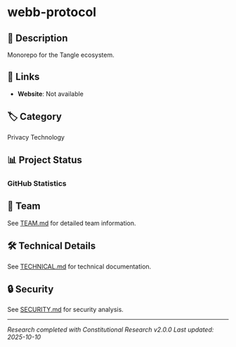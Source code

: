 # webb-protocol

## 📝 Description
Monorepo for the Tangle ecosystem.

## 🔗 Links
- **Website**: Not available


## 🏷️ Category
Privacy Technology

## 📊 Project Status

### GitHub Statistics




## 👥 Team
See [TEAM.md](reports/TEAM.md) for detailed team information.

## 🛠️ Technical Details
See [TECHNICAL.md](reports/technical_analysis.md) for technical documentation.

## 🔒 Security
See [SECURITY.md](reports/SECURITY.md) for security analysis.

---
*Research completed with Constitutional Research v2.0.0*
*Last updated: 2025-10-10*
